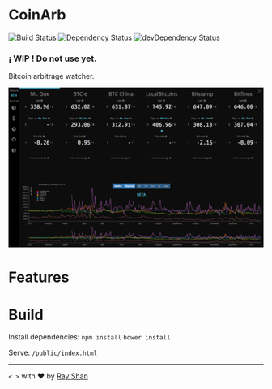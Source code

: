 CoinArb
=======
[![Build Status](https://travis-ci.org/rayshan/CoinArb.png?branch=master)](https://travis-ci.org/rayshan/CoinArb)
[![Dependency Status](https://david-dm.org/rayshan/CoinArb.png)](https://david-dm.org/rayshan/CoinArb#info=dependencies)
[![devDependency Status](https://david-dm.org/rayshan/CoinArb/dev-status.png)](https://david-dm.org/rayshan/CoinArb#info=devDependencies)

### ¡ WIP ! Do not use yet.

Bitcoin arbitrage watcher.

![CoinArb Screenshot](/coinarb-screenshot.png)

Features
===

Build
===

Install dependencies:
`npm install`
`bower install`

Serve:
`/public/index.html`

---

`< >` with ❤ by [Ray Shan](http://shan.io)
